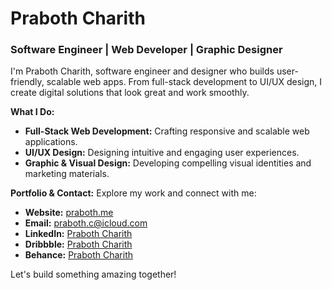 # Praboth Charith

### Software Engineer | Web Developer | Graphic Designer

I'm Praboth Charith, software engineer and designer who builds user-friendly, scalable web apps. From full-stack development to UI/UX design, I create digital solutions that look great and work smoothly.

**What I Do:**
*   **Full-Stack Web Development:** Crafting responsive and scalable web applications.
*   **UI/UX Design:** Designing intuitive and engaging user experiences.
*   **Graphic & Visual Design:** Developing compelling visual identities and marketing materials.

**Portfolio & Contact:**
Explore my work and connect with me:
*   **Website:** [praboth.me](https://praboth.me)
*   **Email:** praboth.c@icloud.com
*   **LinkedIn:** [Praboth Charith](https://www.linkedin.com/in/prabothcharith)
*   **Dribbble:** [Praboth Charith](https://dribbble.com/praboth)
*   **Behance:** [Praboth Charith](https://www.behance.net/praboth)

Let's build something amazing together!

